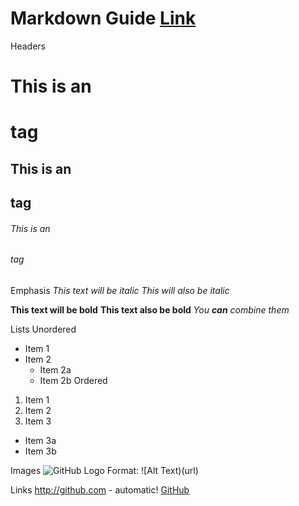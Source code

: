 # Markdown Guide [Link](https://guides.github.com/features/mastering-markdown)

Headers
# This is an <h1> tag
## This is an <h2> tag
###### This is an <h6> tag

Emphasis
*This text will be italic*
_This will also be italic_

**This text will be bold**
__This text also be bold__
_You **can** combine them_ 

Lists
Unordered
* Item 1
* Item 2
  * Item 2a
  * Item 2b
Ordered
1. Item 1
1. Item 2
1. Item 3
  * Item 3a
  * Item 3b

Images
![GitHub Logo](/images/logo.png)
Format: ![Alt Text)(url)

Links
http://github.com - automatic!
[GitHub](http://github.com)
